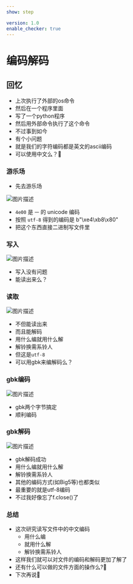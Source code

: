 ```yaml
---
show: step

version: 1.0
enable_checker: true
---
```


# 编码解码
## 回忆
- 上次执行了外部的os命令
- 然后在一个程序里面
- 写了一个python程序
- 然后用外部命令执行了这个命令
- 不过事到如今
- 有个小问题
- 就是我们的字符编码都是英文的ascii编码
- 可以使用中文么？🤔

### 游乐场

- 先去游乐场

![图片描述](https://doc.shiyanlou.com/courses/uid1190679-20210827-1630047951300)

- `4e00` 是 `一` 的 unicode 编码
- 按照 `utf-8` 得到的编码是 b"\xe4\xb8\x80"
- 把这个东西直接二进制写文件里


### 写入

![图片描述](https://doc.shiyanlou.com/courses/uid1190679-20210827-1630048133381)

- 写入没有问题
- 能读出来么？

### 读取

![图片描述](https://doc.shiyanlou.com/courses/uid1190679-20210827-1630048256841)

- 不但能读出来
- 而且能解码
- 用什么编就用什么解
- 解铃换需系铃人
- 但这是`utf-8`
- 可以用gbk来编解码么？
### gbk编码

![图片描述](https://doc.shiyanlou.com/courses/uid1190679-20210827-1630049377863)

- gbk两个字节搞定
- 顺利编码

### gbk解码

![图片描述](https://doc.shiyanlou.com/courses/uid1190679-20210827-1630049469224)

- gbk解码成功
- 用什么编就用什么解
- 解铃换需系铃人
- 其他的编码方式(如Big5等)也都类似
- 最重要的就是utf-8编码
- 不过我好像忘了f.close()了

### 总结 
- 这次研究读写文件中的中文编码
	- 用什么编
	- 就用什么解
	- 解铃换需系铃人
- 这样我们就可以对文件的编码和解码更加了解了
- 还有什么可以做的文件方面的操作么?🤔
- 下次再说👋